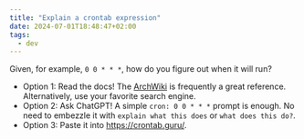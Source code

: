```yaml
---
title: "Explain a crontab expression"
date: 2024-07-01T18:48:47+02:00
tags:
  - dev
---
```


Given, for example, `0 0 * * *`, how do you figure out when it will run?


- Option 1: Read the docs! The [ArchWiki](https://wiki.archlinux.org/title/Cron)
  is frequently a great reference. Alternatively, use your favorite search
  engine.
- Option 2: Ask ChatGPT! A simple `cron: 0 0 * * *` prompt is enough. No need
  to embezzle it with `explain what this does` or `what does this do?`.
- Option 3: Paste it into https://crontab.guru/.
